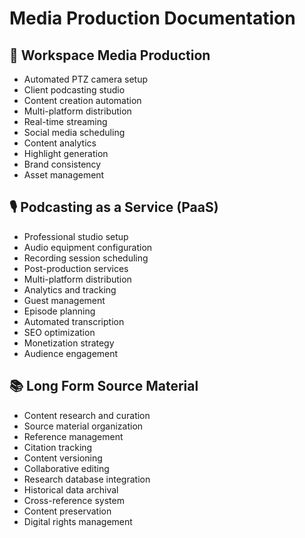 # Media Production Documentation

## 🎥 Workspace Media Production
- Automated PTZ camera setup
- Client podcasting studio
- Content creation automation
- Multi-platform distribution
- Real-time streaming
- Social media scheduling
- Content analytics
- Highlight generation
- Brand consistency
- Asset management

## 🎙️ Podcasting as a Service (PaaS)
- Professional studio setup
- Audio equipment configuration
- Recording session scheduling
- Post-production services
- Multi-platform distribution
- Analytics and tracking
- Guest management
- Episode planning
- Automated transcription
- SEO optimization
- Monetization strategy
- Audience engagement

## 📚 Long Form Source Material
- Content research and curation
- Source material organization
- Reference management
- Citation tracking
- Content versioning
- Collaborative editing
- Research database integration
- Historical data archival
- Cross-reference system
- Content preservation
- Digital rights management
